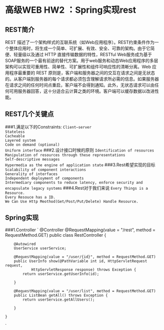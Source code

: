 高级WEB HW2 ：Spring实现rest
============================
REST简介
--------
REST 描述了一个架构样式的互联系统（如Web应用程序）。REST约束条件作为一个整体应用时，将生成一个简单、可扩展、有效、安全、可靠的架构。由于它简便、轻量级以及通过 HTTP 直接传输数据的特性，RESTful Web服务成为基于SOAP服务的一个最有前途的替代方案。用于web服务和动态Web应用程序的多层架构可以实现可重用性、简单性、可扩展性和组件可响应性的清晰分离。Web 应用程序最重要的 REST 原则是，客户端和服务器之间的交互在请求之间是无状态的。从客户端到服务器的每个请求都必须包含理解请求所必需的信息。如果服务器在请求之间的任何时间点重启，客户端不会得到通知。此外，无状态请求可以由任何可用服务器回答，这十分适合云计算之类的环境。客户端可以缓存数据以改进性能。

REST几个关键点
--------------
###1.满足以下的Constraints:
`Client–server`  
`Stateless`  
`Cacheable`  
`Layered system`  
`Code on demand (optional)`  
`Uniform interface`
###2.设计接口时候的原则
`Identification of resources`  
`Manipulation of resources through these representations`  
`Self-descriptive messages`  
`Hypermedia as the engine of application state`
###3.Rest希望实现的目标
`Scalability of component interactions`  
`Generality of interfaces`  
`Independent deployment of components`  
`Intermediary components to reduce latency, enforce security and encapsulate legacy systems` 
###4.Rest对于我们来说
`Every Things is a Resource.`   
`Every Resouce has a ID.`   
`We Can Use Http Meothod(Get/Post/Put/Delete) Handle Resource.`

Spring实现
----------

###1.Controller
`	@Controller
	@RequestMapping(value = "/rest", method = RequestMethod.GET)
	public class RestController {

		@Autowired
		UserService userService;

		@RequestMapping(value = "/user/{id}", method = RequestMethod.GET)
		public UserInfo show(@PathVariable int id, HttpServletRequest request,
				HttpServletResponse response) throws Exception {
			return userService.getUserInfo(id);

		}

		@RequestMapping(value = "/user/list", method = RequestMethod.GET)
		public ListBean getAll() throws Exception {
			return userService.getAllUsers();

		}

	}
`
